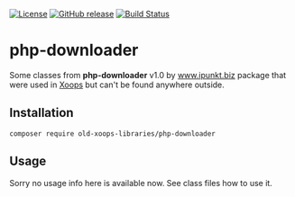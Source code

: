 [![License](https://img.shields.io/github/license/OldXoopsLibraries/php-downloader.svg?maxAge=2592000)](License.txt) [![GitHub release](https://img.shields.io/github/release/OldXoopsLibraries/php-downloader.svg?maxAge=2592000)](https://github.com/OldXoopsLibraries/php-downloader/releases) [![Build Status](https://travis-ci.org/OldXoopsLibraries/php-downloader.svg?branch=master)](https://travis-ci.org/OldXoopsLibraries/php-downloader)

# php-downloader

Some classes from **php-downloader** v1.0 by www.ipunkt.biz package that were used in [Xoops](http://xoops.org) but can't be found anywhere outside.

## Installation

`composer require old-xoops-libraries/php-downloader`

## Usage

Sorry no usage info here is available now. See class files how to use it.
